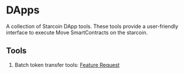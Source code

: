# DApps

A collection of Starcoin DApp tools. These tools provide a user-friendly interface to execute Move SmartContracts on the starcoin.

## Tools

1. Batch token transfer tools: [Feature Request](https://github.com/starcoinorg/dapps/issues/3)
